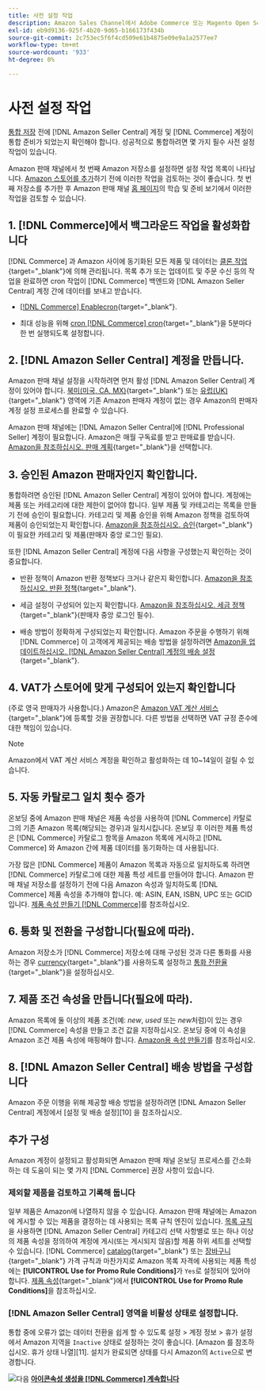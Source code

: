 ```yaml
---
title: 사전 설정 작업
description: Amazon Sales Channel에서 Adobe Commerce 또는 Magento Open Source 스토어를 통합하기 전에 완료해야 하는 필수 작업을 검토하십시오.
exl-id: eb9d9136-925f-4b20-9d65-b166173f434b
source-git-commit: 2c753ec5f6f4cd509e61b4875e09e9a1a2577ee7
workflow-type: tm+mt
source-wordcount: '933'
ht-degree: 0%

---
```


# 사전 설정 작업

[통합 저장](./store-integration.md) 전에 [!DNL Amazon Seller Central] 계정 및 [!DNL Commerce] 계정이 통합 준비가 되었는지 확인해야 합니다. 성공적으로 통합하려면 몇 가지 필수 사전 설정 작업이 있습니다.

Amazon 판매 채널에서 첫 번째 Amazon 저장소를 설정하면 설정 작업 목록이 나타납니다. [Amazon 스토어를 추가](./store-integration.md)하기 전에 이러한 작업을 검토하는 것이 좋습니다. 첫 번째 저장소를 추가한 후 Amazon 판매 채널 [홈 페이지](./amazon-sales-channel-home.md)의 학습 및 준비 보기에서 이러한 작업을 검토할 수 있습니다.

## 1. [!DNL Commerce]에서 백그라운드 작업을 활성화합니다

[!DNL Commerce] 과 Amazon 사이에 동기화된 모든 제품 및 데이터는 [클론 작업](https://docs.magento.com/user-guide/system/cron.html){target=&quot;_blank&quot;}에 의해 관리됩니다. 목록 추가 또는 업데이트 및 주문 수신 등의 작업을 완료하면 cron 작업이 [!DNL Commerce] 백엔드와 [!DNL Amazon Seller Central] 계정 간에 데이터를 보내고 받습니다.

- [ [!DNL Commerce] Enablecron](https://docs.magento.com/user-guide/system/cron.html){target=&quot;_blank&quot;}.

- 최대 성능을 위해 [cron [!DNL Commerce] cron](https://docs.magento.com/user-guide/configuration/advanced/system.html){target=&quot;_blank&quot;}을 5분마다 한 번 실행되도록 설정합니다.

## 2. [!DNL Amazon Seller Central] 계정을 만듭니다.

Amazon 판매 채널 설정을 시작하려면 먼저 활성 [!DNL Amazon Seller Central] 계정이 있어야 합니다. [북미(미국, CA, MX)](https://sell.amazon.com/){target=&quot;_blank&quot;} 또는 [유럽(UK)](https://sell.amazon.co.uk/sell-online/beginners-guide){target=&quot;_blank&quot;} 영역에 기존 Amazon 판매자 계정이 없는 경우 Amazon의 판매자 계정 설정 프로세스를 완료할 수 있습니다.

Amazon 판매 채널에는 [!DNL Amazon Seller Central]에 [!DNL Professional Seller] 계정이 필요합니다. Amazon은 매월 구독료를 받고 판매료를 받습니다. [Amazon을 참조하십시오. 판매 계획](https://sell.amazon.com/pricing.html){target=&quot;_blank&quot;}을 선택합니다.

## 3. 승인된 Amazon 판매자인지 확인합니다.

통합하려면 승인된 [!DNL Amazon Seller Central] 계정이 있어야 합니다. 계정에는 제품 또는 카테고리에 대한 제한이 없어야 합니다. 일부 제품 및 카테고리는 목록을 만들기 전에 승인이 필요합니다. 카테고리 및 제품 승인을 위해 Amazon 정책을 검토하여 제품이 승인되었는지 확인합니다. [Amazon을 참조하십시오. 승인](https://sellercentral.amazon.com/gp/help/200333160){target=&quot;_blank&quot;}이 필요한 카테고리 및 제품(판매자 중앙 로그인 필요).

또한 [!DNL Amazon Seller Central] 계정에 다음 사항을 구성했는지 확인하는 것이 중요합니다.

- 반환 정책이 Amazon 반환 정책보다 크거나 같은지 확인합니다. [Amazon을 참조하십시오. 반환 정책](https://www.amazon.com/gp/help/customer/display.html){target=&quot;_blank&quot;}.

- 세금 설정이 구성되어 있는지 확인합니다. [Amazon을 참조하십시오. 세금 정책](https://sellercentral.amazon.com/gp/help/external/help.html){target=&quot;_blank&quot;}(판매자 중앙 로그인 필수).

- 배송 방법이 정확하게 구성되었는지 확인합니다. Amazon 주문을 수행하기 위해 [!DNL Commerce] 이 고객에게 제공되는 배송 방법을 설정하려면 [Amazon을 업데이트하십시오. [!DNL Amazon Seller Central] 계정의 배송 설정](https://sellercentral.amazon.com/sbr/ref=xx_shipset_dnav_xx#shipping_templates){target=&quot;_blank&quot;}.

## 4. VAT가 스토어에 맞게 구성되어 있는지 확인합니다

(주로 영국 판매자가 사용합니다.) Amazon은 [Amazon VAT 계산 서비스](https://sell.amazon.co.uk/learn/vat-resources#vat-services-on-amazon){target=&quot;_blank&quot;}에 등록할 것을 권장합니다. 다른 방법을 선택하면 VAT 규정 준수에 대한 책임이 있습니다.

>[!NOTE]
>
>Amazon에서 VAT 계산 서비스 계정을 확인하고 활성화하는 데 10~14일이 걸릴 수 있습니다.

## 5. 자동 카탈로그 일치 횟수 증가

온보딩 중에 Amazon 판매 채널은 제품 속성을 사용하여 [!DNL Commerce] 카탈로그의 기존 Amazon 목록(해당되는 경우)과 일치시킵니다. 온보딩 후 이러한 제품 특성은 [!DNL Commerce] 카탈로그 항목을 Amazon 목록에 게시하고 [!DNL Commerce] 와 Amazon 간에 제품 데이터를 동기화하는 데 사용됩니다.

가장 많은 [!DNL Commerce] 제품이 Amazon 목록과 자동으로 일치하도록 하려면 [!DNL Commerce] 카탈로그에 대한 제품 특성 세트를 만들어야 합니다. Amazon 판매 채널 저장소를 설정하기 전에 다음 Amazon 속성과 일치하도록 [!DNL Commerce] 제품 속성을 추가해야 합니다. 예: ASIN, EAN, ISBN, UPC 또는 GCID입니다. [제품 속성 만들기 [!DNL Commerce]](./ob-creating-magento-attributes.md)를 참조하십시오.

## 6. 통화 및 전환을 구성합니다(필요에 따라).

Amazon 저장소가 [!DNL Commerce] 저장소에 대해 구성된 것과 다른 통화를 사용하는 경우 [currency](https://docs.magento.com/user-guide/configuration/general/currency-setup.html){target=&quot;_blank&quot;}를 사용하도록 설정하고 [통화 전환율](https://docs.magento.com/user-guide/stores/currency-update.html){target=&quot;_blank&quot;}을 설정하십시오.

## 7. 제품 조건 속성을 만듭니다(필요에 따라).

Amazon 목록에 둘 이상의 제품 조건(예: _new_, _used_ 또는 _new_&#x200B;처럼)이 있는 경우 [!DNL Commerce] 속성을 만들고 조건 값을 지정하십시오. 온보딩 중에 이 속성을 Amazon 조건 제품 속성에 매핑해야 합니다. [Amazon용 속성 만들기](./ob-creating-magento-attributes.md)를 참조하십시오.

## 8. [!DNL Amazon Seller Central] 배송 방법을 구성합니다

Amazon 주문 이행을 위해 제공할 배송 방법을 설정하려면 [!DNL Amazon Seller Central] 계정에서 [설정 및 배송 설정][10] 을 참조하십시오.

## 추가 구성

Amazon 계정이 설정되고 활성화되면 Amazon 판매 채널 온보딩 프로세스를 간소화하는 데 도움이 되는 몇 가지 [!DNL Commerce] 권장 사항이 있습니다.

### 제외할 제품을 검토하고 기록해 둡니다

일부 제품은 Amazon에 나열하지 않을 수 있습니다. Amazon 판매 채널에는 Amazon에 게시할 수 있는 제품을 결정하는 데 사용되는 목록 규칙 엔진이 있습니다. [목록 규칙](./listing-rules.md) 을 사용하면  [!DNL Amazon Seller Central] 카테고리 선택 사항별로 또는 하나 이상의 제품 속성을 정의하여 계정에 게시(또는 게시되지 않음)할 제품 하위 세트를 선택할 수 있습니다. [!DNL Commerce] [catalog](https://docs.magento.com/user-guide/marketing/price-rules-catalog.html){target=&quot;_blank&quot;} 또는 [장바구니](https://docs.magento.com/user-guide/marketing/price-rules-cart.html){target=&quot;_blank&quot;} 가격 규칙과 마찬가지로 Amazon 목록 자격에 사용되는 제품 특성에는 **[!UICONTROL Use for Promo Rule Conditions]**&#x200B;가 `Yes`로 설정되어 있어야 합니다. [제품 속성](https://docs.magento.com/user-guide/stores/attributes-product.html){target=&quot;_blank&quot;}에서 **[!UICONTROL Use for Promo Rule Conditions]**&#x200B;을 참조하십시오.

### [!DNL Amazon Seller Central] 영역을 비활성 상태로 설정합니다.

통합 중에 오류가 없는 데이터 전환을 쉽게 할 수 있도록 설정 > 계정 정보 > 휴가 설정에서 Amazon 지역을 `Inactive` 상태로 설정하는 것이 좋습니다. [Amazon 를 참조하십시오. 휴가 상태 나열][11]. 설치가 완료되면 상태를 다시 Amazon의 `Active`으로 변경합니다.

![다음 ](assets/btn-next.png) [**아이콘속성 생성을  [!DNL Commerce] 계속합니다**](./ob-creating-magento-attributes.md)
